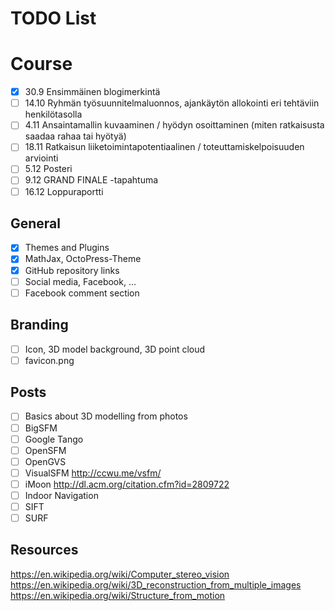 # TODO List
# Course
- [x] 30.9	Ensimmäinen blogimerkintä
- [ ] 14.10	Ryhmän työsuunnitelmaluonnos, ajankäytön allokointi eri tehtäviin henkilötasolla
- [ ] 4.11
Ansaintamallin kuvaaminen / hyödyn osoittaminen (miten ratkaisusta saadaa rahaa tai hyötyä)
- [ ] 18.11	Ratkaisun liiketoimintapotentiaalinen / toteuttamiskelpoisuuden arviointi
- [ ] 5.12	Posteri
- [ ] 9.12	GRAND FINALE -tapahtuma
- [ ] 16.12	Loppuraportti

## General
- [x] Themes and Plugins
- [x] MathJax, OctoPress-Theme
- [x] GitHub repository links
- [ ] Social media, Facebook, ...
- [ ] Facebook comment section

## Branding
- [ ] Icon, 3D model background, 3D point cloud
- [ ] favicon.png

## Posts
- [ ] Basics about 3D modelling from photos
- [ ] BigSFM
- [ ] Google Tango
- [ ] OpenSFM
- [ ] OpenGVS
- [ ] VisualSFM http://ccwu.me/vsfm/
- [ ] iMoon http://dl.acm.org/citation.cfm?id=2809722
- [ ] Indoor Navigation
- [ ] SIFT
- [ ] SURF

## Resources
https://en.wikipedia.org/wiki/Computer_stereo_vision
https://en.wikipedia.org/wiki/3D_reconstruction_from_multiple_images
https://en.wikipedia.org/wiki/Structure_from_motion
